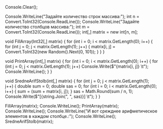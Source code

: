 Console.Clear();

Console.WriteLine("Задайте количество строк массива:");
int n = Convert.ToInt32(Console.ReadLine());
Console.WriteLine("Задайте количество столбцов массива:");
int m = Convert.ToInt32(Console.ReadLine());
int[,] matrix = new int[n, m];

void FillArray(Int32[,] matrix)
{
    for (int i = 0; i < matrix.GetLength(0); i++)
    {
        for (int j = 0; j < matrix.GetLength(1); j++)
        { matrix[i, j] = Convert.ToInt32(new Random().Next(0, 101)); }
    }
}

void PrintArray(int[,] matrix)
{
    for (int i = 0; i < matrix.GetLength(0); i++)
    {
        for (int j = 0; j < matrix.GetLength(1); j++)
            Console.Write($"{matrix[i, j]} \t");
        Console.WriteLine();
    }
}

void SredneArifStolb(int[,] matrix)
{
    for (int j = 0; j < matrix.GetLength(1); j++)
{
    double sum = 0; 
    double sas = 0;
    for (int i = 0; i < matrix.GetLength(0); i++)
    {
        sum = (sum + matrix[i, j]);
    }
    sas = Math.Round(sum / n, 1);
    Console.Write($"[{string.Join(", ", sas)}] \t");
    }
}

FillArray(matrix);
Console.WriteLine();
PrintArray(matrix);
Console.WriteLine();
Console.WriteLine("И вот срежднее арифметическое элементов в каждом столбце.:");
Console.WriteLine();
SredneArifStolb(matrix);